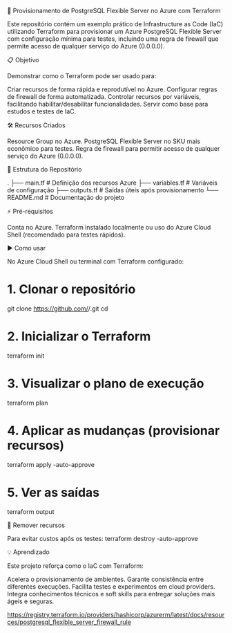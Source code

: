 🚀 Provisionamento de PostgreSQL Flexible Server no Azure com Terraform

Este repositório contém um exemplo prático de Infrastructure as Code (IaC) utilizando Terraform para provisionar um Azure PostgreSQL Flexible Server com configuração mínima para testes, incluindo uma regra de firewall que permite acesso de qualquer serviço do Azure (0.0.0.0).


📋 Objetivo

Demonstrar como o Terraform pode ser usado para:


Criar recursos de forma rápida e reprodutível no Azure.
Configurar regras de firewall de forma automatizada.
Controlar recursos por variáveis, facilitando habilitar/desabilitar funcionalidades.
Servir como base para estudos e testes de IaC.

🛠 Recursos Criados

Resource Group no Azure.
PostgreSQL Flexible Server no SKU mais econômico para testes.
Regra de firewall para permitir acesso de qualquer serviço do Azure (0.0.0.0).

📂 Estrutura do Repositório

.
├── main.tf         # Definição dos recursos Azure
├── variables.tf    # Variáveis de configuração
├── outputs.tf      # Saídas úteis após provisionamento
└── README.md       # Documentação do projeto

⚡ Pré-requisitos

Conta no Azure.
Terraform instalado localmente ou uso do Azure Cloud Shell (recomendado para testes rápidos).

▶️ Como usar

No Azure Cloud Shell ou terminal com Terraform configurado:

# 1. Clonar o repositório
git clone https://github.com/<seu-usuario>/<seu-repo>.git
cd <seu-repo>

# 2. Inicializar o Terraform
terraform init

# 3. Visualizar o plano de execução
terraform plan

# 4. Aplicar as mudanças (provisionar recursos)
terraform apply -auto-approve

# 5. Ver as saídas
terraform output


🧹 Remover recursos

Para evitar custos após os testes:
terraform destroy -auto-approve


💡 Aprendizado

Este projeto reforça como o IaC com Terraform:


Acelera o provisionamento de ambientes.
Garante consistência entre diferentes execuções.
Facilita testes e experimentos em cloud providers.
Integra conhecimentos técnicos e soft skills para entregar soluções mais ágeis e seguras.

https://registry.terraform.io/providers/hashicorp/azurerm/latest/docs/resources/postgresql_flexible_server_firewall_rule
